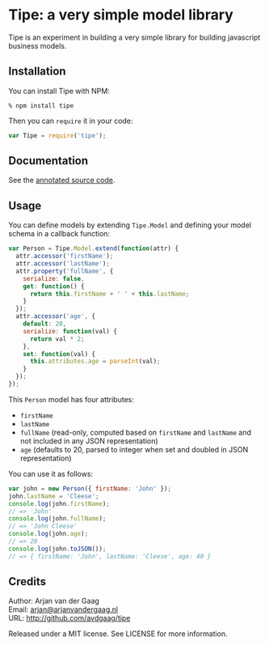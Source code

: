 # Tipe: a very simple model library

Tipe is an experiment in building a very simple library for building javascript
business models.

## Installation

You can install Tipe with NPM:

```
% npm install tipe
```

Then you can `require` it in your code:

```js
var Tipe = require('tipe');
```

## Documentation

See the [annotated source code](http://avdgaag.github.io/tipe).

## Usage

You can define models by extending `Tipe.Model` and defining your model schema
in a callback function:

```js
var Person = Tipe.Model.extend(function(attr) {
  attr.accessor('firstName');
  attr.accessor('lastName');
  attr.property('fullName', {
    serialize: false,
    get: function() {
      return this.firstName + ' ' + this.lastName;
    }
  });
  attr.accessor('age', {
    default: 20,
    serialize: function(val) {
      return val * 2;
    },
    set: function(val) {
      this.attributes.age = parseInt(val);
    }
  });
});
```

This `Person` model has four attributes:

* `firstName`
* `lastName`
* `fullName` (read-only, computed based on `firstName` and `lastName` and not
  included in any JSON representation)
* `age` (defaults to 20, parsed to integer when set and doubled in JSON
  representation)

You can use it as follows:

```js
var john = new Person({ firstName: 'John' });
john.lastName = 'Cleese';
console.log(john.firstName);
// => 'John'
console.log(john.fullName);
// => 'John Cleese'
console.log(john.age);
// => 20
console.log(john.toJSON());
// => { firstName: 'John', lastName: 'Cleese', age: 40 }
```

## Credits

Author: Arjan van der Gaag  
Email: arjan@arjanvandergaag.nl  
URL: http://github.com/avdgaag/tipe  

Released under a MIT license. See LICENSE for more information.

